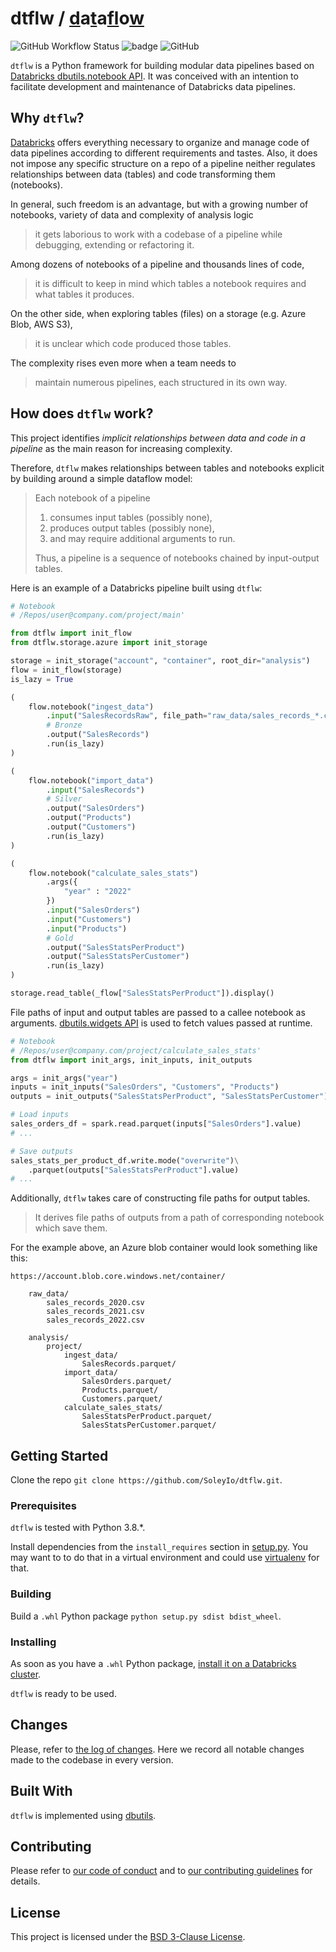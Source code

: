 # dtflw / <ins>d</ins>a<ins>t</ins>a<ins>fl</ins>o<ins>w</ins>

![GitHub Workflow Status](https://img.shields.io/github/actions/workflow/status/SoleyIo/dtflw/test-and-report.yml)
![badge](https://img.shields.io/endpoint?url=https://gist.githubusercontent.com/skndrg/559a8785afeae906021482849a3b6762/raw/7504f308ddf48ee752ea1367270fa7f04dce5c43/dtflw-coverage-badge.json)
![GitHub](https://img.shields.io/github/license/SoleyIo/dtflw)

`dtflw` is a Python framework for building modular data pipelines based on [Databricks dbutils.notebook API](https://docs.databricks.com/notebooks/notebook-workflows.html). It was conceived with an intention to facilitate development and maintenance of Databricks data pipelines.

## Why `dtflw`?
[Databricks](https://docs.databricks.com/notebooks/index.html) offers everything necessary to organize and manage code of data pipelines according to different requirements and tastes. Also, it does not impose any specific  structure on a repo of a pipeline neither regulates relationships between data (tables) and code transforming them (notebooks).

In general, such freedom is an advantage, but with a growing number of notebooks, variety of data and complexity of analysis logic
>it gets laborious to work with a codebase of a pipeline while debugging, extending or refactoring it.

Among dozens of notebooks of a pipeline and thousands lines of code, 
> it is difficult to keep in mind which tables a notebook requires and what tables it produces. 

On the other side, when exploring tables (files) on a storage (e.g. Azure Blob, AWS S3), 
>it is unclear which code produced those tables.

The complexity rises even more when a team needs to 
>maintain numerous pipelines, each structured in its own way.

## How does `dtflw` work?
This project identifies _implicit relationships between data and code in a pipeline_ as the main reason for increasing complexity.

Therefore, `dtflw` makes relationships between tables and notebooks explicit by building around a simple dataflow model:
> Each notebook of a pipeline
> 1. consumes input tables (possibly none), 
> 2. produces output tables (possibly none),
> 3. and may require additional arguments to run.  
>
> Thus, a pipeline is a sequence of notebooks chained by input-output tables.

Here is an example of a Databricks pipeline built using `dtflw`:

```python
# Notebook 
# /Repos/user@company.com/project/main'

from dtflw import init_flow
from dtflw.storage.azure import init_storage

storage = init_storage("account", "container", root_dir="analysis")
flow = init_flow(storage)
is_lazy = True

(
    flow.notebook("ingest_data")
        .input("SalesRecordsRaw", file_path="raw_data/sales_records_*.csv")
        # Bronze
        .output("SalesRecords")
        .run(is_lazy)
)

(
    flow.notebook("import_data")
        .input("SalesRecords")
        # Silver
        .output("SalesOrders")
        .output("Products")
        .output("Customers")
        .run(is_lazy)
)

(
    flow.notebook("calculate_sales_stats")
        .args({
            "year" : "2022"
        })
        .input("SalesOrders")
        .input("Customers")
        .input("Products")
        # Gold
        .output("SalesStatsPerProduct")
        .output("SalesStatsPerCustomer")
        .run(is_lazy)
)

storage.read_table(_flow["SalesStatsPerProduct"]).display()
```

File paths of input and output tables are passed to a callee notebook as arguments. [dbutils.widgets API](https://docs.databricks.com/notebooks/widgets.htm) is used to fetch values passed at runtime.

```python
# Notebook 
# /Repos/user@company.com/project/calculate_sales_stats'
from dtflw import init_args, init_inputs, init_outputs

args = init_args("year")
inputs = init_inputs("SalesOrders", "Customers", "Products")
outputs = init_outputs("SalesStatsPerProduct", "SalesStatsPerCustomer")

# Load inputs
sales_orders_df = spark.read.parquet(inputs["SalesOrders"].value)
# ...

# Save outputs
sales_stats_per_product_df.write.mode("overwrite")\
    .parquet(outputs["SalesStatsPerProduct"].value)
# ...
```

Additionally, `dtflw` takes care of constructing file paths for output tables. 
> It derives file paths of outputs from a path of corresponding notebook which save them. 

For the example above, an Azure blob container would look something like this:
```
https://account.blob.core.windows.net/container/

    raw_data/
        sales_records_2020.csv
        sales_records_2021.csv
        sales_records_2022.csv

    analysis/
        project/
            ingest_data/
                SalesRecords.parquet/
            import_data/
                SalesOrders.parquet/
                Products.parquet/
                Customers.parquet/
            calculate_sales_stats/
                SalesStatsPerProduct.parquet/
                SalesStatsPerCustomer.parquet/
```

## Getting Started

Clone the repo `git clone https://github.com/SoleyIo/dtflw.git`.

### Prerequisites

`dtflw` is tested with Python 3.8.*.

Install dependencies from the `install_requires` section in [setup.py](setup.py). You may want to to do that in a virtual environment and could use [virtualenv](https://pypi.org/project/virtualenv/) for that.

### Building

Build a `.whl` Python package `python setup.py sdist bdist_wheel`.

### Installing

As soon as you have a `.whl` Python package, [install it on a Databricks cluster](dtflw-0.0.8-py3-none-any.whl). 

`dtflw` is ready to be used.

## Changes

Please, refer to [the log of changes](CHANGES.md). Here we record all notable changes made to the codebase in every version.

## Built With

`dtflw` is implemented using [dbutils](https://docs.databricks.com/dev-tools/databricks-utils.html).

## Contributing

Please refer to [our code of conduct](CODE_OF_CONDUCT.md) and to [our contributing guidelines](CONTRIBUTING.md) for details.

## License

This project is licensed under the [BSD 3-Clause License](LICENSE).

